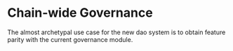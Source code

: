 # Chain-wide Governance

The almost archetypal use case for the new dao system is to obtain feature
parity with the current governance module.
